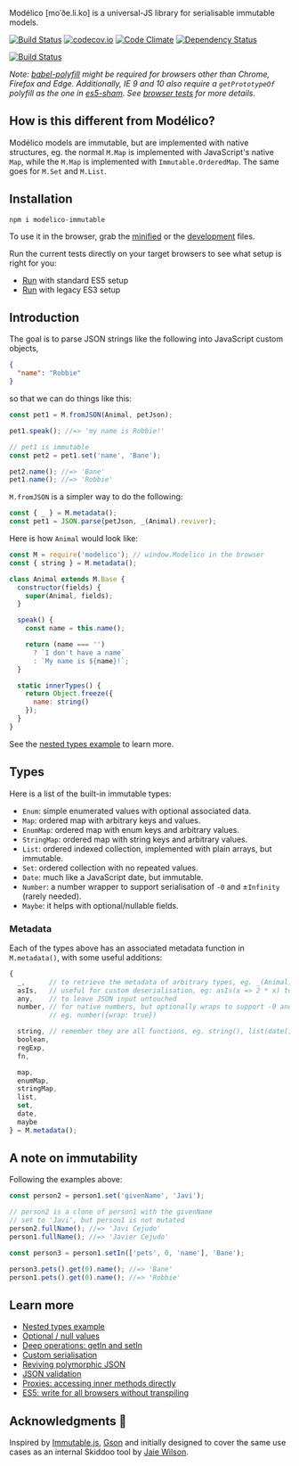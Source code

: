 Modélico \[moˈðe.li.ko\] is a universal-JS library for serialisable immutable
models.

[![Build Status](https://travis-ci.org/javiercejudo/modelico.svg?branch=master)](https://travis-ci.org/javiercejudo/modelico)
[![codecov.io](https://codecov.io/github/javiercejudo/modelico/coverage.svg?branch=master)](https://codecov.io/github/javiercejudo/modelico?branch=master)
[![Code Climate](https://codeclimate.com/github/javiercejudo/modelico/badges/gpa.svg)](https://codeclimate.com/github/javiercejudo/modelico)
[![Dependency Status](https://gemnasium.com/badges/github.com/javiercejudo/modelico.svg)](https://gemnasium.com/github.com/javiercejudo/modelico)

[![Build Status](https://saucelabs.com/browser-matrix/modelico.svg)](https://saucelabs.com/u/modelico)

*Note: [babel-polyfill](https://babeljs.io/docs/usage/polyfill/) might be
required for browsers other than Chrome, Firefox and Edge. Additionally, IE 9
and 10 also require a `getPrototypeOf` polyfill as the one in [es5-sham](https://github.com/es-shims/es5-shim#shams).
See [browser tests](test/browser) for more details.*

## How is this different from Modélico?

Modélico models are immutable, but are implemented with native structures, eg.
the normal `M.Map` is implemented with JavaScript's native `Map`, while the `M.Map`
is implemented with `Immutable.OrderedMap`. The same goes for `M.Set` and `M.List`.

## Installation

    npm i modelico-immutable

To use it in the browser, grab the [minified](dist/modelico.min.js) or the
[development](dist/modelico.js) files.

Run the current tests directly on your target browsers to see what setup is
right for you:

- [Run](https://rawgit.com/javiercejudo/modelico/immutable-js/test/browser/index.html) with standard ES5 setup
- [Run](https://rawgit.com/javiercejudo/modelico/immutable-js/test/browser/ie9_10.html) with legacy ES3 setup

## Introduction

The goal is to parse JSON strings like the following into JavaScript custom
objects,

```JSON
{
  "name": "Robbie"
}
```

so that we can do things like this:

```js
const pet1 = M.fromJSON(Animal, petJson);

pet1.speak(); //=> 'my name is Robbie!'

// pet1 is immutable
const pet2 = pet1.set('name', 'Bane');

pet2.name(); //=> 'Bane'
pet1.name(); //=> 'Robbie'
```

`M.fromJSON` is a simpler way to do the following:

```js
const { _ } = M.metadata();
const pet1 = JSON.parse(petJson, _(Animal).reviver);
```

Here is how `Animal` would look like:

```js
const M = require('modelico'); // window.Modelico in the browser
const { string } = M.metadata();

class Animal extends M.Base {
  constructor(fields) {
    super(Animal, fields);
  }

  speak() {
    const name = this.name();

    return (name === '')
      ? `I don't have a name`
      : `My name is ${name}!`;
  }

  static innerTypes() {
    return Object.freeze({
      name: string()
    });
  }
}
```

See the [nested types example](docs/nested_types_example.md) to learn more.

## Types

Here is a list of the built-in immutable types:

- `Enum`: simple enumerated values with optional associated data.
- `Map`: ordered map with arbitrary keys and values.
- `EnumMap`: ordered map with enum keys and arbitrary values.
- `StringMap`: ordered map with string keys and arbitrary values.
- `List`: ordered indexed collection, implemented with plain arrays, but immutable.
- `Set`: ordered collection with no repeated values.
- `Date`: much like a JavaScript date, but immutable.
- `Number`: a number wrapper to support serialisation of `-0` and ±`Infinity` (rarely needed).
- `Maybe`: it helps with optional/nullable fields.

### Metadata

Each of the types above has an associated metadata
function in `M.metadata()`, with some useful additions:

```js
{
  _,      // to retrieve the metadata of arbitrary types, eg. _(Animal)
  asIs,   // useful for custom deserialisation, eg: asIs(x => 2 * x) to double numbers in JSON
  any,    // to leave JSON input untouched
  number, // for native numbers, but optionally wraps to support -0 and ±Infinity
          // eg. number({wrap: true})

  string, // remember they are all functions, eg. string(), list(date())
  boolean,
  regExp,
  fn,

  map,
  enumMap,
  stringMap,
  list,
  set,
  date,
  maybe
} = M.metadata();
```

## A note on immutability

Following the examples above:

```js
const person2 = person1.set('givenName', 'Javi');

// person2 is a clone of person1 with the givenName
// set to 'Javi', but person1 is not mutated
person2.fullName(); //=> 'Javi Cejudo'
person1.fullName(); //=> 'Javier Cejudo'

const person3 = person1.setIn(['pets', 0, 'name'], 'Bane');

person3.pets().get(0).name(); //=> 'Bane'
person1.pets().get(0).name(); //=> 'Robbie'
```

## Learn more

- [Nested types example](docs/nested_types_example.md)
- [Optional / null values](docs/optional_values.md)
- [Deep operations: getIn and setIn](docs/deep_operations.md)
- [Custom serialisation](docs/custom_serialisation.md)
- [Reviving polymorphic JSON](docs/reviving_polymorphic_json.md)
- [JSON validation](docs/json_validation.md)
- [Proxies: accessing inner methods directly](docs/proxies.md)
- [ES5: write for all browsers without transpiling](docs/es5.md)

## Acknowledgments :bow:

Inspired by [Immutable.js](https://github.com/facebook/immutable-js),
[Gson](https://github.com/google/gson) and initially designed to cover
the same use cases as an internal Skiddoo tool by
[Jaie Wilson](https://github.com/jaiew).
